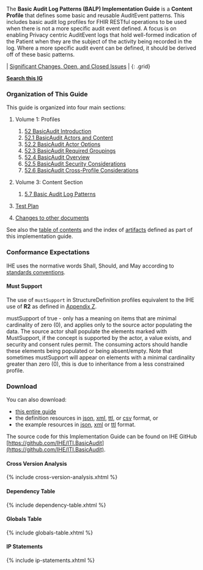 The **Basic Audit Log Patterns (BALP) Implementation Guide** is a **Content Profile** that defines some basic and reusable AuditEvent patterns. This includes basic audit log profiles for FHIR RESTful operations to be used when there is not a more specific audit event defined. A focus is on enabling Privacy centric AuditEvent logs that hold well-formed indication of the Patient when they are the subject of the activity being recorded in the log. Where a more specific audit event can be defined, it should be derived off of these basic patterns.

<div markdown="1" class="stu-note">

| [Significant Changes, Open, and Closed Issues](issues.html) |
{: .grid}

**[Search this IG](https://www.google.com/search?q=site%3Ahttps%3A%2F%2Fprofiles.ihe.net%2FITI%2FBasicAudit)**

</div>

### Organization of This Guide
This guide is organized into four main sections:

1. Volume 1: Profiles
    1. [52 BasicAudit Introduction](volume-1.html)
    2. [52.1 BasicAudit Actors and Content](volume-1.html#1521-basicaudit-actors-and-content)
    3. [52.2 BasicAudit Actor Options](volume-1.html#1522-basicaudit-actor-options)
    4. [52.3 BasicAudit Required Groupings](volume-1.html#1523-basicaudit-required-actor-grouping)
    5. [52.4 BasicAudit Overview](volume-1.html#1524-basicaudit-overview)
    6. [52.5 BasicAudit Security Considerations](volume-1.html#1525-basicaudit-security-considerations)
    7. [52.6 BasicAudit Cross-Profile Considerations](volume-1.html#1526-basicaudit-cross-profile-considerations)

2. Volume 3: Content Section
    1. [5.7 Basic Audit Log Patterns](content.html)

3. [Test Plan](testplan.html)

4. [Changes to other documents](other.html)

See also the [table of contents](toc.html) and the index of [artifacts](artifacts.html) defined as part of this implementation guide.

### Conformance Expectations

IHE uses the normative words Shall, Should, and May according to [standards conventions](https://profiles.ihe.net/GeneralIntro/ch-E.html).

#### Must Support

The use of ```mustSupport``` in StructureDefinition profiles equivalent to the IHE use of **R2** as defined in [Appendix Z](https://profiles.ihe.net/ITI/TF/Volume2/ch-Z.html#z.10-profiling-conventions-for-constraints-on-fhir).

mustSupport of true - only has a meaning on items that are minimal cardinality of zero (0), and applies only to the source actor populating the data. The source actor shall populate the elements marked with MustSupport, if the concept is supported by the actor, a value exists, and security and consent rules permit. 
The consuming actors should handle these elements being populated or being absent/empty. 
Note that sometimes mustSupport will appear on elements with a minimal cardinality greater than zero (0), this is due to inheritance from a less constrained profile.

### Download 

You can also download:

- [this entire guide](full-ig.zip)
- the definition resources in [json](definitions.json.zip), [xml](definitions.xml.zip), [ttl](definitions.ttl.zip), or [csv](csvs.zip) format, or
- the example resources in [json](examples.json.zip), [xml](examples.xml.zip) or [ttl](examples.ttl.zip) format.

The source code for this Implementation Guide can be found on IHE GitHub [https://github.com/IHE/ITI.BasicAudit](https://github.com/IHE/ITI.BasicAudit).

#### Cross Version Analysis

{% include cross-version-analysis.xhtml %}

#### Dependency Table

{% include dependency-table.xhtml %}

#### Globals Table

{% include globals-table.xhtml %}

#### IP Statements

{% include ip-statements.xhtml %}
